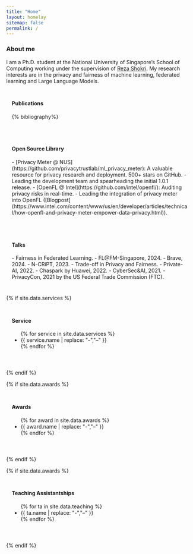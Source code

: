 ```yaml
---
title: "Home"
layout: homelay
sitemap: false
permalink: /
---
```


### About me

I am a Ph.D. student at the National University of Singapore’s School of Computing working under the supervision of [Reza Shokri](https://www.comp.nus.edu.sg/~reza/). My research interests are in the privacy and fairness of machine learning, federated learning and Large Language Models. 



<style>
.jumbotron{
    padding:3%;
    padding-bottom:10px;
    padding-top:10px;
    margin-top:10px;
    margin-bottom:30px;
}
</style>

<div class="jumbotron">
<h4>Publications</h4>
{% bibliography%}
</div>

<div class="jumbotron">
  <h4>Open Source Library</h4>
  - [Privacy Meter @ NUS](https://github.com/privacytrustlab/ml_privacy_meter): A valuable resource for privacy research and deployment. 500+ stars on GitHub.
    - Leading the development team and spearheading the initial 1.0.1 release.    
  - [OpenFL @ Intel](https://github.com/intel/openfl/): Auditing privacy risks in real-time. 
    - Leading the integration of privacy meter into OpenFL ([Blogpost](https://www.intel.com/content/www/us/en/developer/articles/technical/how-openfl-and-privacy-meter-empower-data-privacy.html)).
</div>

<div class="jumbotron">
  <h4>Talks</h4>
  - Fairness in Federated Learning.
    - FL@FM-Singapore, 2024.
    - Brave, 2024.
    - N-CRiPT, 2023.
  - Trade-off in Privacy and Fairness.
    - Private-AI, 2022.
    - Chaspark by Huawei, 2022.
    - CyberSec&AI, 2021. 
    - PrivacyCon, 2021 by the US Federal Trade Commission (FTC).
</div>


{% if site.data.services %}
<div class="jumbotron">
  <h4>Service</h4>
  <ul>
    {% for service in site.data.services %}
      <li>{{ service.name | replace: "-","&#8211;" }}</li>
    {% endfor %}
  </ul>
</div>
{% endif %}


{% if site.data.awards %}
<div class="jumbotron">
  <h4>Awards</h4>
  <ul>
    {% for award in site.data.awards %}
      <li>{{ award.name | replace: "-","&#8211;" }}</li>
    {% endfor %}
  </ul>
</div>
{% endif %}



{% if site.data.awards %}
<div class="jumbotron">
  <h4>Teaching Assistantships</h4>
  <ul>
    {% for ta in site.data.teaching %}
      <li>{{ ta.name | replace: "-","&#8211;" }}</li>
    {% endfor %}
  </ul>
</div>
{% endif %}


